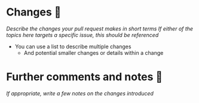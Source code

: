 # Changes :gem:
_Describe the changes your pull request makes in short terms
If either of the topics here targets a specific issue, this should be referenced_

* You can use a list to describe multiple changes
  * And potential smaller changes or details within a change

# Further comments and notes :memo:
_If appropriate, write a few notes on the changes introduced_
